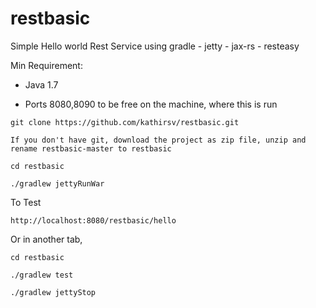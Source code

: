 # restbasic

Simple Hello world Rest Service using gradle - jetty - jax-rs - resteasy

Min Requirement:

* Java 1.7

* Ports 8080,8090 to be free on the machine, where this is run

````
git clone https://github.com/kathirsv/restbasic.git

If you don't have git, download the project as zip file, unzip and 
rename restbasic-master to restbasic

cd restbasic

./gradlew jettyRunWar

````
To Test 
````
http://localhost:8080/restbasic/hello
````
Or in another tab,
````
cd restbasic

./gradlew test

./gradlew jettyStop
````
